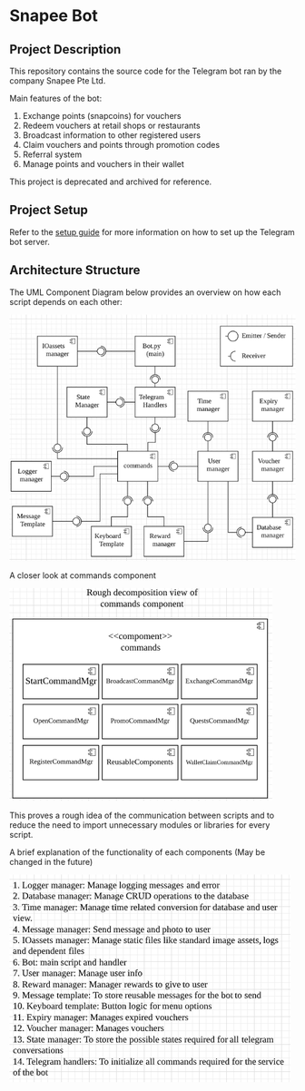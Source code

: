 # Snapee Bot

## Project Description

This repository contains the source code for the Telegram bot ran by the company Snapee Pte Ltd.

Main features of the bot:

1. Exchange points (snapcoins) for vouchers
2. Redeem vouchers at retail shops or restaurants
3. Broadcast information to other registered users
4. Claim vouchers and points through promotion codes
5. Referral system
6. Manage points and vouchers in their wallet

This project is deprecated and archived for reference.

## Project Setup

Refer to the [setup guide](./assets/readme/setup.md) for more information on how to set up the Telegram bot server.

## Architecture Structure

The UML Component Diagram below provides an overview on how each script depends on each other:

![Snapee UML Component Diagram](./assets/readme/Component_Diagram_depedency.PNG)

A closer look at commands component

![Decomposition of commands component](./assets/readme/Rough_decomposed_view_commands.PNG)

This proves a rough idea of the communication between scripts and to reduce the need to import unnecessary modules or
libraries for every script.

A brief explanation of the functionality of each components (May be changed in the future)

![Brief overview of scripts](./assets/readme/Brief_overview_script.PNG)
